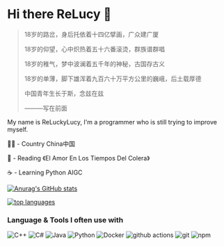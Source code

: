 
# Hi there ReLucy 🦄

>18岁的路岔，身后托依着十四亿擘画，广众建广厦
>
>18岁的仰望，心中炽热着五十六番滚烫，群族谱群唱
>
>18岁的稚气，梦中波澜着五千年的神秘，古国存古义
>
>18岁的单薄，脚下雄浑着九百六十万平方公里的巍峨，后土载厚德
>
>中国青年生长于斯，念兹在兹
>
>———写在前面

My name is ReLuckyLucy, I'm a programmer who is still trying to improve myself.

🏳️‍🌈 - Country  China中国

📖 - Reading  《El Amor En Los Tiempos Del Colera》

☕ - Learning  Python AIGC

[![Anurag's GitHub stats](https://github-readme-stats.vercel.app/api?username=ReLuckyLucy&theme=buefyy&show_icons=true)](https://github.com/anuraghazra/github-readme-stats)

<a href="https://github.com/ReLuckyLucy">
  <img align="center" alt="top languages" src="https://github-readme-stats.vercel.app/api/top-langs/?username=reluckylucy" />
</a>

### Language & Tools I often use with

<p>
  <img alt="C++" src="https://img.shields.io/badge/-C++-00599C?style=flat-square&logo=cplusplus&logoColor=fff" />
  <img alt="C#" src="https://img.shields.io/badge/-C%23-239120?style=flat-square&logo=csharp&logoColor=fff" />
  <img alt="Java" src="https://img.shields.io/badge/-Java-5583A2?style=flat-square&logo=openjdk&logoColor=fff" />
  <img alt="Python" src="https://img.shields.io/badge/-Python-3776AB?style=flat-square&logo=python&logoColor=fff" />
  <img alt="Docker" src="https://img.shields.io/badge/-Docker-46a2f1?style=flat-square&logo=docker&logoColor=white" />
  <img alt="github actions" src="https://img.shields.io/badge/-Github_Actions-2088FF?style=flat-square&logo=github-actions&logoColor=white" />
  <img alt="git" src="https://img.shields.io/badge/-Git-F05032?style=flat-square&logo=git&logoColor=white" />
  <img alt="npm" src="https://img.shields.io/badge/-NPM-CB3837?style=flat-square&logo=npm&logoColor=white" />
</p>



